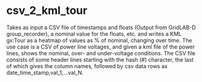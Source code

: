 csv_2_kml_tour
==============

Takes as input a CSV file of timestamps and floats (Output from GridLAB-D group_recorder), a nominal value for the floats, etc. and writes a KML gx:Tour as a heatmap of values as % of nominal, changing over time.  The use case is a CSV of power line voltages, and given a kml file of the power lines, shows the nominal, over- and under-voltage conditions. The CSV file consists of some header lines starting with the hash (#) character, the last of which gives the column names, followed by csv data rows as date_time_stamp,val_1,...val_N.